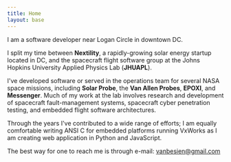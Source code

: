 ```yaml
---
title: Home
layout: base
---
```


I am a software developer near Logan Circle in downtown DC.

I split my time between **Nextility**, a rapidly-growing solar energy startup located in DC, and the spacecraft flight software group at the Johns Hopkins University Applied Physics Lab (**JHUAPL**).

I've developed software or served in the operations team for several NASA space missions, including **Solar Probe**, the **Van Allen Probes**, **EPOXI**, and **Messenger**.
Much of my work at the lab involves research and development of spacecraft fault-management systems, spacecraft cyber penetration testing, and embedded flight software architectures.

Through the years I've contributed to a wide range of efforts; I am equally comfortable writing ANSI C for embedded platforms running VxWorks as I am creating web application in Python and JavaScript.

The best way for one to reach me is through e-mail: [vanbesien@gmail.com](mailto:vanbesien@gmail.com)

